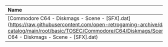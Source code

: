 |Name|Size|
|:---|---:|
|[Commodore C64 - Diskmags - Scene - [SFX].dat](https://raw.githubusercontent.com/open-retrogaming-archive/dat-catalog/main/root/basic/TOSEC/Commodore/C64/Diskmags/Scene/[SFX]/Commodore C64 - Diskmags - Scene - [SFX].dat)|4358|
